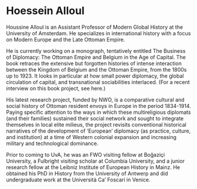 # Hoessein Alloul

Houssine Alloul is an Assistant Professor of Modern Global History at the University of Amsterdam. He specializes in international history with a focus on Modern Europe and the Late Ottoman Empire.

He is currently working on a monograph, tentatively entitled The Business of Diplomacy: The Ottoman Empire and Belgium in the Age of Capital. The book retraces the extensive but forgotten histories of intense interaction between the Kingdom of Belgium and the Ottoman Empire, from the 1800s up to 1923. It looks in particular at how small power diplomacy, the global circulation of capital, and transnational sociabilities interlaced. (For a recent interview on this book project, see here.)

His latest research project, funded by NWO, is a comparative cultural and social history of Ottoman resident envoys in Europe in the period 1834-1914. Paying specific attention to the ways in which these multireligious diplomats (and their families) sustained their social network and sought to integrate themselves in local elite milieus, the project revisits conventional historical narratives of the development of ‘European’ diplomacy (as practice, culture, and institution) at a time of Western colonial expansion and increasing military and technological dominance.

Prior to coming to UvA, he was an FWO visiting fellow at Boğaziçi University, a Fulbright visiting scholar at Columbia University, and a junior research fellow at the Leibniz Institute of European History in Mainz. He obtained his PhD in History from the University of Antwerp and did undergraduate work at the Università Ca’ Foscari in Venice.